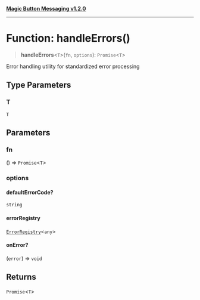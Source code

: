 [**Magic Button Messaging v1.2.0**](../README.md)

***

# Function: handleErrors()

> **handleErrors**\<`T`\>(`fn`, `options`): `Promise`\<`T`\>

Error handling utility for standardized error processing

## Type Parameters

### T

`T`

## Parameters

### fn

() => `Promise`\<`T`\>

### options

#### defaultErrorCode?

`string`

#### errorRegistry

[`ErrorRegistry`](../classes/ErrorRegistry.md)\<`any`\>

#### onError?

(`error`) => `void`

## Returns

`Promise`\<`T`\>
